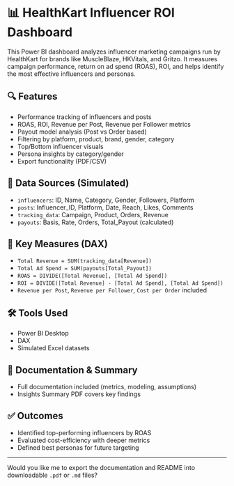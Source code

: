 # 📊 HealthKart Influencer ROI Dashboard

This Power BI dashboard analyzes influencer marketing campaigns run by HealthKart for brands like MuscleBlaze, HKVitals, and Gritzo. It measures campaign performance, return on ad spend (ROAS), ROI, and helps identify the most effective influencers and personas.

## 🔍 Features
- Performance tracking of influencers and posts
- ROAS, ROI, Revenue per Post, Revenue per Follower metrics
- Payout model analysis (Post vs Order based)
- Filtering by platform, product, brand, gender, category
- Top/Bottom influencer visuals
- Persona insights by category/gender
- Export functionality (PDF/CSV)

## 📂 Data Sources (Simulated)
- `influencers`: ID, Name, Category, Gender, Followers, Platform
- `posts`: Influencer_ID, Platform, Date, Reach, Likes, Comments
- `tracking_data`: Campaign, Product, Orders, Revenue
- `payouts`: Basis, Rate, Orders, Total_Payout (calculated)

## 📐 Key Measures (DAX)
- `Total Revenue = SUM(tracking_data[Revenue])`
- `Total Ad Spend = SUM(payouts[Total_Payout])`
- `ROAS = DIVIDE([Total Revenue], [Total Ad Spend])`
- `ROI = DIVIDE([Total Revenue] - [Total Ad Spend], [Total Ad Spend])`
- `Revenue per Post`, `Revenue per Follower`, `Cost per Order` included

## 🛠 Tools Used
- Power BI Desktop
- DAX
- Simulated Excel datasets

## 📝 Documentation & Summary
- Full documentation included (metrics, modeling, assumptions)
- Insights Summary PDF covers key findings

## ✅ Outcomes
- Identified top-performing influencers by ROAS
- Evaluated cost-efficiency with deeper metrics
- Defined best personas for future targeting

---

Would you like me to export the documentation and README into downloadable `.pdf` or `.md` files?
